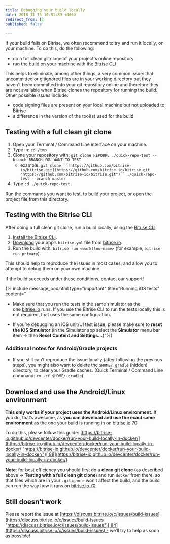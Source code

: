 ```yaml
---
title: Debugging your build locally
date: 2018-11-15 10:51:59 +0000
redirect_from: []
published: false

---
```

If your build fails on Bitrise, we often recommend to try and run it locally, on your machine. To do this, do the following:

* do a full clean git clone of your project's online repository
* run the build on your machine with the Bitrise CLI

This helps to eliminate, among other things, a very common issue: that uncommitted or gitignored files are in your working directory but they haven't been committed into your git repository online and therefore they are not available when Bitrise clones the repository for running the build. Other possible issues include:

* code signing files are present on your local machine but not uploaded to Bitrise 
* a difference in the version of the tool(s) used for the build

## Testing with a full clean git clone

1. Open your Terminal / Command Line interface on your machine.
2. Type in: `cd /tmp`
3. Clone your repository with: `git clone REPOURL ./quick-repo-test --branch BRANCH-YOU-WANT-TO-TEST`
   * example: `git clone ``[https://github.com/bitrise-io/bitrise.git](https://github.com/bitrise-io/bitrise.git "https://github.com/bitrise-io/bitrise.git")`` ./quick-repo-test --branch master`
4. Type `cd ./quick-repo-test.`

Run the commands you want to test, to build your project, or open the project file from this directory.

## Testing with the Bitrise CLI

After doing a full clean git clone, run a build locally, using the [Bitrise CLI](https://www.bitrise.io/cli). 

1. [Install the Bitrise CLI](/bitrise-cli/installation/).
2. [Download](/builds/bitrise-yml-online/) your app’s `bitrise.yml` file from [bitrise.io](https://www.bitrise.io/).
3. Run the build with: `bitrise run <workflow-name>` (for example, `bitrise run primary`).

This should help to reproduce the issues in most cases, and allow you to attempt to debug them on your own machine. 

If the build succeeds under these conditions, contact our support! 

{% include message_box.html type="important" title="Running iOS tests" content="

* Make sure that you run the tests in the same simulator as the one [bitrise.io](http://bitrise.io/) runs. If you use the Bitrise CLI to run the tests locally this is not required, that uses the same configuration.


* If you’re debugging an iOS unit/UI test issue, please make sure to **reset the iOS Simulator** (in the Simulator app select the **Simulator** menu bar item -> then **Reset Content and Settings…**)"%} 

### Additional notes for Android/Gradle projects

* If you still can’t reproduce the issue locally (after following the previous steps), you might also want to delete the `$HOME/.gradle` (hidden) directory, to clear your Gradle caches. (Quick Terminal / Command Line command: `rm -rf $HOME/.gradle`)

## Download and use the Android/Linux environment

**This only works if your project uses the Android/Linux environment.** If you do, that’s awesome, as **you can download and use the exact same environment** as the one your build is running in on [bitrise.io 70](https://www.bitrise.io/)!

To do this, please follow this guide: [https://bitrise-io.github.io/devcenter/docker/run-your-build-locally-in-docker/](https://bitrise-io.github.io/devcenter/docker/run-your-build-locally-in-docker/ "https://bitrise-io.github.io/devcenter/docker/run-your-build-locally-in-docker/")[ 88](https://bitrise-io.github.io/devcenter/docker/run-your-build-locally-in-docker/)

**Note**: for best efficiency you should first do a **clean git clone** (as described above -> **Testing with a full clean git clone**) and run `docker` from there, so that files which are in your `.gitignore` won’t affect the build, and the build can run the way how it runs on [bitrise.io 70](https://www.bitrise.io/).

## Still doesn’t work

Please report the issue at [https://discuss.bitrise.io/c/issues/build-issues](https://discuss.bitrise.io/c/issues/build-issues "https://discuss.bitrise.io/c/issues/build-issues")[ 84](https://discuss.bitrise.io/c/issues/build-issues) - we’ll try to help as soon as possible!